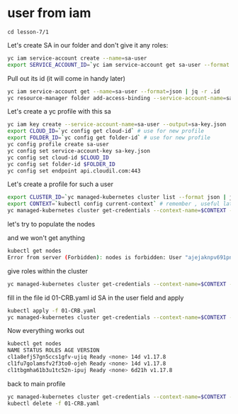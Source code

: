 # user from iam

```
cd lesson-7/1
```

Let's create SA in our folder and don't give it any roles:

```sh
yc iam service-account create --name=sa-user
export SERVICE_ACCOUNT_ID=`yc iam service-account get sa-user --format json | jq -rMc '.id'`
```

Pull out its id (it will come in handy later)

```sh
yc iam service-account get --name=sa-user --format=json | jq -r .id
yc resource-manager folder add-access-binding --service-account-name=sa-user --role=viewer --id=$( yc config get folder-id)
```

Let's create a yc profile with this sa

```sh
yc iam key create --service-account-name=sa-user --output=sa-key.json
export CLOUD_ID=`yc config get cloud-id` # use for new profile
export FOLDER_ID=`yc config get folder-id` # use for new profile
yc config profile create sa-user
yc config set service-account-key sa-key.json
yc config set cloud-id $CLOUD_ID
yc config set folder-id $FOLDER_ID
yc config set endpoint api.cloudil.com:443
```

Let's create a profile for such a user

```sh
export CLUSTER_ID=`yc managed-kubernetes cluster list --format json | jq -rMc '.[0].id'`
export CONTEXT=`kubectl config current-context` # remember , useful later
yc managed-kubernetes cluster get-credentials --context-name=$CONTEXT --id $CLUSTER_ID --profile=sa-user --force --external
```

let's try to populate the nodes

and we won't get anything

```sh
kubectl get nodes
Error from server (Forbidden): nodes is forbidden: User "ajejaknpv691pncogst5" cannot list resource "nodes" in API group "" at the cluster scope
```

give roles within the cluster

```sh
yc managed-kubernetes cluster get-credentials --context-name=$CONTEXT --id $CLUSTER_ID --profile=cloudil --force --external
```

fill in the file id 01-CRB.yaml id SA in the user field and apply

```bash
kubectl apply -f 01-CRB.yaml
yc managed-kubernetes cluster get-credentials --context-name=$CONTEXT --id $CLUSTER_ID --profile=sa-user --force --external
```

Now everything works out

```bash
kubectl get nodes
NAME STATUS ROLES AGE VERSION
cl1a8efj57gn5ccs1gfv-ujiq Ready <none> 14d v1.17.8
cl1fu7golamsfv2f3to0-ojeh Ready <none> 14d v1.17.8
cl1tbgmha61b3u1tc52n-ipuj Ready <none> 6d21h v1.17.8
```

back to main profile

```bash
yc managed-kubernetes cluster get-credentials --context-name=$CONTEXT --id $CLUSTER_ID --profile=cloudil --force --external
kubectl delete -f 01-CRB.yaml
```
